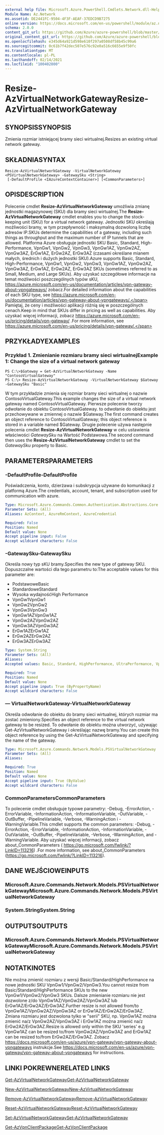 ```yaml
---
external help file: Microsoft.Azure.PowerShell.Cmdlets.Network.dll-Help.xml
Module Name: Az.Network
ms.assetid: DE2441FC-9504-4F3F-AEAF-37EDCD9B7275
online version: https://docs.microsoft.com/en-us/powershell/module/az.network/resize-azvirtualnetworkgateway
schema: 2.0.0
content_git_url: https://github.com/Azure/azure-powershell/blob/master/src/Network/Network/help/Resize-AzVirtualNetworkGateway.md
original_content_git_url: https://github.com/Azure/azure-powershell/blob/master/src/Network/Network/help/Resize-AzVirtualNetworkGateway.md
ms.openlocfilehash: e345d64a921d598e610f297a0508df58b45c99a6
ms.sourcegitcommit: 0c61b7f42dec507e576c92e0a516c6655e9f50fc
ms.translationtype: MT
ms.contentlocale: pl-PL
ms.lasthandoff: 02/14/2021
ms.locfileid: "100402800"
---
```

# <span data-ttu-id="c2f17-101">Resize-AzVirtualNetworkGateway</span><span class="sxs-lookup"><span data-stu-id="c2f17-101">Resize-AzVirtualNetworkGateway</span></span>

## <span data-ttu-id="c2f17-102">SYNOPSIS</span><span class="sxs-lookup"><span data-stu-id="c2f17-102">SYNOPSIS</span></span>
<span data-ttu-id="c2f17-103">Zmienia rozmiar istniejącej bramy sieci wirtualnej.</span><span class="sxs-lookup"><span data-stu-id="c2f17-103">Resizes an existing virtual network gateway.</span></span>

## <span data-ttu-id="c2f17-104">SKŁADNIA</span><span class="sxs-lookup"><span data-stu-id="c2f17-104">SYNTAX</span></span>

```
Resize-AzVirtualNetworkGateway -VirtualNetworkGateway <PSVirtualNetworkGateway> -GatewaySku <String>
 [-DefaultProfile <IAzureContextContainer>] [<CommonParameters>]
```

## <span data-ttu-id="c2f17-105">OPIS</span><span class="sxs-lookup"><span data-stu-id="c2f17-105">DESCRIPTION</span></span>
<span data-ttu-id="c2f17-106">Polecenie cmdlet **Resize-AzVirtualNetworkGateway** umożliwia zmianę jednostki magazynowej (SKU) dla bramy sieci wirtualnej.</span><span class="sxs-lookup"><span data-stu-id="c2f17-106">The **Resize-AzVirtualNetworkGateway** cmdlet enables you to change the stock-keeping unit (SKU) for a virtual network gateway.</span></span>
<span data-ttu-id="c2f17-107">Jednostki SKU określają możliwości bramy, w tym przepływność i maksymalną dozwoloną liczbę adresów IP.</span><span class="sxs-lookup"><span data-stu-id="c2f17-107">SKUs determine the capabilities of a gateway, including such things as throughput and the maximum number of IP tunnels that are allowed.</span></span>
<span data-ttu-id="c2f17-108">Platforma Azure obsługuje jednostki SKU Basic, Standard, High-Performance, VpnGw1, VpnGw2, VpnGw3, VpnGw1AZ, VpnGw2AZ, VpnGw3AZ, ErGw1AZ, ErGw2AZ, ErGw3AZ (czasami określane mianem małych, średnich i dużych jednostki SKU).</span><span class="sxs-lookup"><span data-stu-id="c2f17-108">Azure supports Basic, Standard, High-Performance, VpnGw1, VpnGw2, VpnGw3, VpnGw1AZ, VpnGw2AZ, VpnGw3AZ, ErGw1AZ, ErGw2AZ, ErGw3AZ SKUs (sometimes referred to as Small, Medium, and Large SKUs).</span></span>
<span data-ttu-id="c2f17-109">Aby uzyskać szczegółowe informacje na temat możliwości poszczególnych typów sKU, https://azure.microsoft.com/en-us/documentation/articles/vpn-gateway-about-vpngateways/ zobacz.</span><span class="sxs-lookup"><span data-stu-id="c2f17-109">For detailed information about the capabilities of each SKU type, see https://azure.microsoft.com/en-us/documentation/articles/vpn-gateway-about-vpngateways/.</span></span>
<span data-ttu-id="c2f17-110">Pamiętaj, że ceny i możliwości aplikacji różnią się w poszczególnych cenach.</span><span class="sxs-lookup"><span data-stu-id="c2f17-110">Keep in mind that SKUs differ in pricing as well as capabilities.</span></span>
<span data-ttu-id="c2f17-111">Aby uzyskać więcej informacji, zobacz https://azure.microsoft.com/en-us/pricing/details/vpn-gateway/ .</span><span class="sxs-lookup"><span data-stu-id="c2f17-111">For more information, see https://azure.microsoft.com/en-us/pricing/details/vpn-gateway/.</span></span>

## <span data-ttu-id="c2f17-112">PRZYKŁADY</span><span class="sxs-lookup"><span data-stu-id="c2f17-112">EXAMPLES</span></span>

### <span data-ttu-id="c2f17-113">Przykład 1. Zmienianie rozmiaru bramy sieci wirtualnej</span><span class="sxs-lookup"><span data-stu-id="c2f17-113">Example 1: Change the size of a virtual network gateway</span></span>
```
PS C:\>$Gateway = Get-AzVirtualNetworkGateway -Name "ContosoVirtualGateway"
PS C:\> Resize-AzVirtualNetworkGateway -VirtualNetworkGateway $Gateway -GatewaySku "Basic"
```

<span data-ttu-id="c2f17-114">W tym przykładzie zmienia się rozmiar bramy sieci wirtualnej o nazwie ContosoVirtualGateway.</span><span class="sxs-lookup"><span data-stu-id="c2f17-114">This example changes the size of a virtual network gateway named ContosoVirtualGateway.</span></span>
<span data-ttu-id="c2f17-115">Pierwsze polecenie tworzy odwołanie do obiektu ContosoVirtualGateway. to odwołanie do obiektu jest przechowywane w zmiennej o nazwie $Gateway.</span><span class="sxs-lookup"><span data-stu-id="c2f17-115">The first command creates an object reference to ContosoVirtualGateway; this object reference is stored in a variable named $Gateway.</span></span>
<span data-ttu-id="c2f17-116">Drugie polecenie używa następnie polecenia cmdlet **Resize-AzVirtualNetworkGateway** w celu ustawienia właściwości *GatewaySku* na Wartość Podstawowa.</span><span class="sxs-lookup"><span data-stu-id="c2f17-116">The second command then uses the **Resize-AzVirtualNetworkGateway** cmdlet to set the *GatewaySku* property to Basic.</span></span>

## <span data-ttu-id="c2f17-117">PARAMETERS</span><span class="sxs-lookup"><span data-stu-id="c2f17-117">PARAMETERS</span></span>

### <span data-ttu-id="c2f17-118">-DefaultProfile</span><span class="sxs-lookup"><span data-stu-id="c2f17-118">-DefaultProfile</span></span>
<span data-ttu-id="c2f17-119">Poświadczenia, konto, dzierżawa i subskrypcja używane do komunikacji z platformą Azure.</span><span class="sxs-lookup"><span data-stu-id="c2f17-119">The credentials, account, tenant, and subscription used for communication with azure.</span></span>

```yaml
Type: Microsoft.Azure.Commands.Common.Authentication.Abstractions.Core.IAzureContextContainer
Parameter Sets: (All)
Aliases: AzContext, AzureRmContext, AzureCredential

Required: False
Position: Named
Default value: None
Accept pipeline input: False
Accept wildcard characters: False
```

### <span data-ttu-id="c2f17-120">-GatewaySku</span><span class="sxs-lookup"><span data-stu-id="c2f17-120">-GatewaySku</span></span>
<span data-ttu-id="c2f17-121">Określa nowy typ sKU bramy.</span><span class="sxs-lookup"><span data-stu-id="c2f17-121">Specifies the new type of gateway SKU.</span></span>
<span data-ttu-id="c2f17-122">Dopuszczalne wartości dla tego parametru to:</span><span class="sxs-lookup"><span data-stu-id="c2f17-122">The acceptable values for this parameter are:</span></span>
- <span data-ttu-id="c2f17-123">Podstawowe</span><span class="sxs-lookup"><span data-stu-id="c2f17-123">Basic</span></span>
- <span data-ttu-id="c2f17-124">Standardowe</span><span class="sxs-lookup"><span data-stu-id="c2f17-124">Standard</span></span>
- <span data-ttu-id="c2f17-125">Wysoka wydajność</span><span class="sxs-lookup"><span data-stu-id="c2f17-125">High Performance</span></span>
- <span data-ttu-id="c2f17-126">VpnGw1</span><span class="sxs-lookup"><span data-stu-id="c2f17-126">VpnGw1</span></span>
- <span data-ttu-id="c2f17-127">VpnGw2</span><span class="sxs-lookup"><span data-stu-id="c2f17-127">VpnGw2</span></span>
- <span data-ttu-id="c2f17-128">VpnGw3</span><span class="sxs-lookup"><span data-stu-id="c2f17-128">VpnGw3</span></span>
- <span data-ttu-id="c2f17-129">VpnGw1AZ</span><span class="sxs-lookup"><span data-stu-id="c2f17-129">VpnGw1AZ</span></span> 
- <span data-ttu-id="c2f17-130">VpnGw2AZ</span><span class="sxs-lookup"><span data-stu-id="c2f17-130">VpnGw2AZ</span></span> 
- <span data-ttu-id="c2f17-131">VpnGw3AZ</span><span class="sxs-lookup"><span data-stu-id="c2f17-131">VpnGw3AZ</span></span> 
- <span data-ttu-id="c2f17-132">ErGw1AZ</span><span class="sxs-lookup"><span data-stu-id="c2f17-132">ErGw1AZ</span></span> 
- <span data-ttu-id="c2f17-133">ErGw2AZ</span><span class="sxs-lookup"><span data-stu-id="c2f17-133">ErGw2AZ</span></span> 
- <span data-ttu-id="c2f17-134">ErGw3AZ</span><span class="sxs-lookup"><span data-stu-id="c2f17-134">ErGw3AZ</span></span> 

```yaml
Type: System.String
Parameter Sets: (All)
Aliases:
Accepted values: Basic, Standard, HighPerformance, UltraPerformance, VpnGw1, VpnGw2, VpnGw3, VpnGw1AZ, VpnGw2AZ, VpnGw3AZ, ErGw1AZ, ErGw2AZ, ErGw3AZ

Required: True
Position: Named
Default value: None
Accept pipeline input: True (ByPropertyName)
Accept wildcard characters: False
```

### <span data-ttu-id="c2f17-135">— VirtualNetworkGateway</span><span class="sxs-lookup"><span data-stu-id="c2f17-135">-VirtualNetworkGateway</span></span>
<span data-ttu-id="c2f17-136">Określa odwołanie do obiektu do bramy sieci wirtualnej, których rozmiar ma zostać zmieniony.</span><span class="sxs-lookup"><span data-stu-id="c2f17-136">Specifies an object reference to the virtual network gateway to be resized.</span></span>
<span data-ttu-id="c2f17-137">To odwołanie do obiektu można utworzyć, używając Get-AzVirtualNetworkGateway i określając nazwę bramy.</span><span class="sxs-lookup"><span data-stu-id="c2f17-137">You can create this object reference by using the Get-AzVirtualNetworkGateway and specifying the name of the gateway.</span></span>

```yaml
Type: Microsoft.Azure.Commands.Network.Models.PSVirtualNetworkGateway
Parameter Sets: (All)
Aliases:

Required: True
Position: Named
Default value: None
Accept pipeline input: True (ByValue)
Accept wildcard characters: False
```

### <span data-ttu-id="c2f17-138">CommonParameters</span><span class="sxs-lookup"><span data-stu-id="c2f17-138">CommonParameters</span></span>
<span data-ttu-id="c2f17-139">To polecenie cmdlet obsługuje typowe parametry: -Debug, -ErrorAction, -ErrorVariable, -InformationAction, -InformationVariable, -OutVariable, -OutBuffer, -PipelineVariable, -Verbose, -WarningAction i -WarningVariable.</span><span class="sxs-lookup"><span data-stu-id="c2f17-139">This cmdlet supports the common parameters: -Debug, -ErrorAction, -ErrorVariable, -InformationAction, -InformationVariable, -OutVariable, -OutBuffer, -PipelineVariable, -Verbose, -WarningAction, and -WarningVariable.</span></span> <span data-ttu-id="c2f17-140">Aby uzyskać więcej informacji, zobacz about_CommonParameters ( https://go.microsoft.com/fwlink/?LinkID=113216) .</span><span class="sxs-lookup"><span data-stu-id="c2f17-140">For more information, see about_CommonParameters (https://go.microsoft.com/fwlink/?LinkID=113216).</span></span>

## <span data-ttu-id="c2f17-141">DANE WEJŚCIOWE</span><span class="sxs-lookup"><span data-stu-id="c2f17-141">INPUTS</span></span>

### <span data-ttu-id="c2f17-142">Microsoft.Azure.Commands.Network.Models.PSVirtualNetworkGateway</span><span class="sxs-lookup"><span data-stu-id="c2f17-142">Microsoft.Azure.Commands.Network.Models.PSVirtualNetworkGateway</span></span>

### <span data-ttu-id="c2f17-143">System.String</span><span class="sxs-lookup"><span data-stu-id="c2f17-143">System.String</span></span>

## <span data-ttu-id="c2f17-144">OUTPUTS</span><span class="sxs-lookup"><span data-stu-id="c2f17-144">OUTPUTS</span></span>

### <span data-ttu-id="c2f17-145">Microsoft.Azure.Commands.Network.Models.PSVirtualNetworkGateway</span><span class="sxs-lookup"><span data-stu-id="c2f17-145">Microsoft.Azure.Commands.Network.Models.PSVirtualNetworkGateway</span></span>

## <span data-ttu-id="c2f17-146">NOTATKI</span><span class="sxs-lookup"><span data-stu-id="c2f17-146">NOTES</span></span>
<span data-ttu-id="c2f17-147">Nie można zmienić rozmiaru z wersji Basic/Standard/HighPerformance na nowe jednostki SKU VpnGw1/VpnGw2/VpnGw3.</span><span class="sxs-lookup"><span data-stu-id="c2f17-147">You cannot resize from Basic/Standard/HighPerformance SKUs to the new VpnGw1/VpnGw2/VpnGw3 SKUs.</span></span> <span data-ttu-id="c2f17-148">Dalsze zmienianie rozmiaru nie jest dozwolone z/do VpnGw1AZ/VpnGw2AZ/VpnGw3AZ lub ErGw1AZ/ErGw2AZ/ErGw3AZ.</span><span class="sxs-lookup"><span data-stu-id="c2f17-148">Further resize is not allowed from/to VpnGw1AZ/VpnGw2AZ/VpnGw3AZ or ErGw1AZ/ErGw2AZ/ErGw3AZ.</span></span> <span data-ttu-id="c2f17-149">Zmiana rozmiaru jest dozwolona tylko w "serii" SKU, np. VpnGw1AZ można zmienić na/z VpnGw2AZ/VpnGw3AZ i ErGw1AZ można zmienić na/z ErGw2AZ/ErGw3AZ.</span><span class="sxs-lookup"><span data-stu-id="c2f17-149">Resize is allowed only within the SKU 'series' e.g VpnGw1AZ can be resized to/from VpnGw2AZ/VpnGw3AZ and ErGw1AZ can be resized to/from ErGw2AZ/ErGw3AZ.</span></span> <span data-ttu-id="c2f17-150">Zobacz https://docs.microsoft.com/en-us/azure/vpn-gateway/vpn-gateway-about-vpngateways instrukcje.</span><span class="sxs-lookup"><span data-stu-id="c2f17-150">See https://docs.microsoft.com/en-us/azure/vpn-gateway/vpn-gateway-about-vpngateways for instructions.</span></span>

## <span data-ttu-id="c2f17-151">LINKI POKREWNE</span><span class="sxs-lookup"><span data-stu-id="c2f17-151">RELATED LINKS</span></span>

[<span data-ttu-id="c2f17-152">Get-AzVirtualNetworkGateway</span><span class="sxs-lookup"><span data-stu-id="c2f17-152">Get-AzVirtualNetworkGateway</span></span>](./Get-AzVirtualNetworkGateway.md)

[<span data-ttu-id="c2f17-153">New-AzVirtualNetworkGateway</span><span class="sxs-lookup"><span data-stu-id="c2f17-153">New-AzVirtualNetworkGateway</span></span>](./New-AzVirtualNetworkGateway.md)

[<span data-ttu-id="c2f17-154">Remove-AzVirtualNetworkGateway</span><span class="sxs-lookup"><span data-stu-id="c2f17-154">Remove-AzVirtualNetworkGateway</span></span>](./Remove-AzVirtualNetworkGateway.md)

[<span data-ttu-id="c2f17-155">Reset-AzVirtualNetworkGateway</span><span class="sxs-lookup"><span data-stu-id="c2f17-155">Reset-AzVirtualNetworkGateway</span></span>](./Reset-AzVirtualNetworkGateway.md)

[<span data-ttu-id="c2f17-156">Set-AzVirtualNetworkGateway</span><span class="sxs-lookup"><span data-stu-id="c2f17-156">Set-AzVirtualNetworkGateway</span></span>](./Set-AzVirtualNetworkGateway.md)

[<span data-ttu-id="c2f17-157">Get-AzVpnClientPackage</span><span class="sxs-lookup"><span data-stu-id="c2f17-157">Get-AzVpnClientPackage</span></span>](./Get-AzVpnClientPackage.md)

